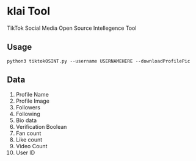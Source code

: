 # klai Tool

TikTok Social Media Open Source Intellegence Tool
 

## Usage

```python3 tiktokOSINT.py --username USERNAMEHERE --downloadProfilePic```


## Data

1. Profile Name
2. Profile Image
3. Followers
4. Following
5. Bio data
6. Verification Boolean
7. Fan count
8. Like count
9. Video Count
10. User ID
